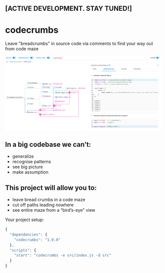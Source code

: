 ## [ACTIVE DEVELOPMENT. STAY TUNED!]

# codecrumbs
Leave "breadcrumbs" in source code via comments to find your way out from code maze 

![](/docs/ui-scr.png)


## In a big codebase we can’t:
- generalize
- recognise patterns
- see big picture
- make assumption 

## This project will allow you to: 
- leave bread crumbs in a code maze
- cut off paths leading nowhere
- see entire maze from a “bird’s-eye” view


Your project setup:
```javascript
{
  "dependencies": {
    "codecrumbs": "1.0.0"
  },
  "scripts": {
    "start": "codecrumbs -e src/index.js -d src"
  }
}
```
